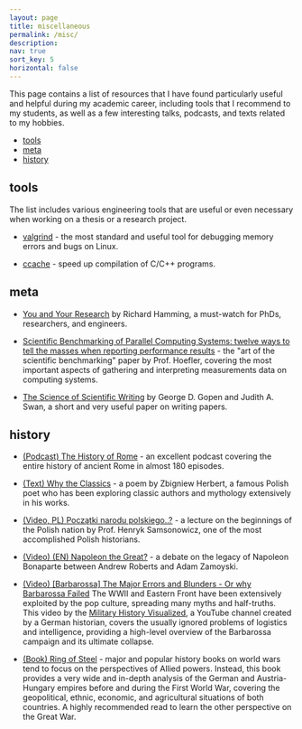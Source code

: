 ```yaml
---
layout: page
title: miscellaneous
permalink: /misc/
description: 
nav: true
sort_key: 5
horizontal: false
---
```


This page contains a list of resources that I have found particularly useful and helpful
during my academic career, including tools that I recommend to my students,
as well as a few interesting talks, podcasts, and texts related to my hobbies.

* [tools](#tools)
* [meta](#meta)
* [history](#history)

## tools

The list includes various engineering tools that are useful or even necessary when working on
a thesis or a research project.

* [valgrind](https://www.valgrind.org/docs/manual/quick-start.html) - the most standard and useful tool for debugging 
memory errors and bugs on Linux.

* [ccache](https://ccache.dev/) - speed up compilation of C/C++ programs.

## meta

* [You and Your Research](https://www.youtube.com/watch?v=a1zDuOPkMSw) by Richard Hamming,
a must-watch for PhDs, researchers, and engineers.

* [Scientific Benchmarking of Parallel Computing Systems: twelve ways to tell the masses when reporting performance results](https://spcl.inf.ethz.ch/Teaching/2020-dphpc/hoefler-scientific-benchmarking.pdf) - the "art of the scientific benchmarking" paper
by Prof. Hoefler, covering the most important aspects of gathering and interpreting measurements
data on computing systems.

* [The Science of Scientific Writing](https://www.usenix.org/sites/default/files/gopen_and_swan_science_of_scientific_writing.pdf)
by George D. Gopen and Judith A. Swan, a short and very useful paper on writing papers.

## history

* [(Podcast) The History of Rome](https://en.wikipedia.org/wiki/The_History_of_Rome_(podcast)) - an excellent
podcast covering the entire history of ancient Rome in almost 180 episodes.

* [(Text) Why the Classics](http://www.uvm.edu/~sgutman/Herbert.html) - a poem by Zbigniew Herbert,
a famous Polish poet who has been exploring classic authors and mythology extensively in his works.

* [(Video, PL) Początki narodu polskiego..?](https://www.youtube.com/watch?v=6d_U5RVw2iA) - a lecture
on the beginnings of the Polish nation by Prof. Henryk Samsonowicz, one of the most accomplished Polish historians.

* [(Video) (EN) Napoleon the Great?](https://www.youtube.com/watch?v=bxQ4TcTcPbI) - a debate
on the legacy of Napoleon Bonaparte between Andrew Roberts and Adam Zamoyski.

* [(Video) [Barbarossa] The Major Errors and Blunders - Or why Barbarossa Failed](https://www.youtube.com/watch?v=A_3R-Rkn_98)
The WWII and Eastern Front have been extensively exploited by the pop culture, spreading many
myths and half-truths. This video by the [Military History Visualized](https://www.youtube.com/c/MilitaryHistory/),
a YouTube channel created by a German historian, covers the usually ignored problems of logistics
and intelligence, providing a high-level overview of the Barbarossa campaign and its ultimate collapse.

* [(Book) Ring of Steel](https://en.wikipedia.org/wiki/Ring_of_Steel_(book)) - major and popular history books on
world wars tend to focus on the perspectives of Allied powers.
Instead, this book provides a very wide and in-depth analysis of the German and
Austria-Hungary empires before and during the First World War, covering the geopolitical, ethnic,
economic, and agricultural situations of both countries. A highly recommended read to learn the
other perspective on the Great War.
